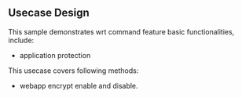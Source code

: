 ## Usecase Design

This sample demonstrates wrt command feature basic functionalities, include:
 
* application protection

This usecase covers following methods:

* webapp encrypt enable and disable.
